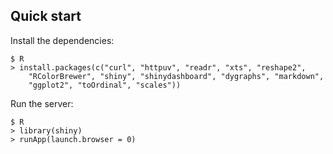 ## Quick start

Install the dependencies:

```
$ R
> install.packages(c("curl", "httpuv", "readr", "xts", "reshape2",
    "RColorBrewer", "shiny", "shinydashboard", "dygraphs", "markdown",
    "ggplot2", "toOrdinal", "scales"))
```

Run the server:

```
$ R
> library(shiny)
> runApp(launch.browser = 0)
```

